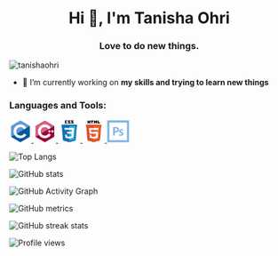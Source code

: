 <h1 align="center">Hi 👋, I'm Tanisha Ohri</h1>
<h3 align="center">Love to do new things.</h3>

<p align="left"> <img src="https://komarev.com/ghpvc/?username=tanishaohri&label=Profile%20views&color=0e75b6&style=flat" alt="tanishaohri" /> </p>

- 🔭 I’m currently working on **my skills and trying to learn new things**


<h3 align="left">Languages and Tools:</h3>
<p align="left"> <a href="https://www.cprogramming.com/" target="_blank"> <img src="https://raw.githubusercontent.com/devicons/devicon/master/icons/c/c-original.svg" alt="c" width="40" height="40"/> </a> <a href="https://www.w3schools.com/cpp/" target="_blank"> <img src="https://raw.githubusercontent.com/devicons/devicon/master/icons/cplusplus/cplusplus-original.svg" alt="cplusplus" width="40" height="40"/> </a> <a href="https://www.w3schools.com/css/" target="_blank"> <img src="https://raw.githubusercontent.com/devicons/devicon/master/icons/css3/css3-original-wordmark.svg" alt="css3" width="40" height="40"/> </a> <a href="https://www.w3.org/html/" target="_blank"> <img src="https://raw.githubusercontent.com/devicons/devicon/master/icons/html5/html5-original-wordmark.svg" alt="html5" width="40" height="40"/> </a> <a href="https://www.photoshop.com/en" target="_blank"> <img src="https://raw.githubusercontent.com/devicons/devicon/master/icons/photoshop/photoshop-line.svg" alt="photoshop" width="40" height="40"/> </a> </p>


![Top Langs](https://github-readme-stats.vercel.app/api/top-langs/?username=TanishaOhri)

![GitHub stats](https://github-readme-stats.vercel.app/api?username=TanishaOhri&show_icons=true)

![GitHub Activity Graph](https://activity-graph.herokuapp.com/graph?username=TanishaOhri)

![GitHub metrics](https://metrics.lecoq.io/TanishaOhri)  

![GitHub streak stats](https://github-readme-streak-stats.herokuapp.com/?user=TanishaOhri)

![Profile views](https://gpvc.arturio.dev/TanishaOhri)  

